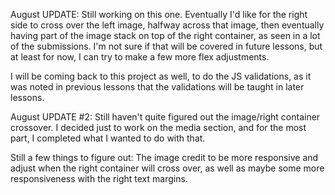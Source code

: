 August UPDATE:
Still working on this one.  Eventually I'd like for the right side to cross over the left image, halfway across that image, then eventually having part of the image stack on top of the right container, as seen in a lot of the submissions.  I'm not sure if that will be covered in future lessons, but at least for now, I can try to make a few more flex adjustments.

I will be coming back to this project as well, to do the JS validations, as it was noted in previous lessons that the validations will be taught in later lessons.

August UPDATE #2:
Still haven't quite figured out the image/right container crossover. I decided just to work on the media section, and for the most part, I completed what I wanted to do with that.

Still a few things to figure out: The image credit to be more responsive and adjust when the right container will cross over, as well as maybe some more responsiveness with the right text margins.